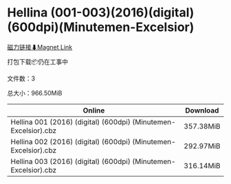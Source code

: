 # Hellina (001-003)(2016)(digital)(600dpi)(Minutemen-Excelsior)

[磁力链接⬇Magnet Link](magnet:?xt=urn:btih:cc7fffc0a24a87ef73e379e9342826688850c1d0&dn=Hellina%20%28001-003%29%282016%29%28digital%29%28600dpi%29%28Minutemen-Excelsior%29)

打包下载📦仍在工事中

文件数：3

总大小：966.50MiB

Online | Download
--- | ---
Hellina 001 (2016) (digital) (600dpi) (Minutemen-Excelsior).cbz | 357.38MiB
Hellina 002 (2016) (digital) (600dpi) (Minutemen-Excelsior).cbz | 292.97MiB
Hellina 003 (2016) (digital) (600dpi) (Minutemen-Excelsior).cbz | 316.14MiB